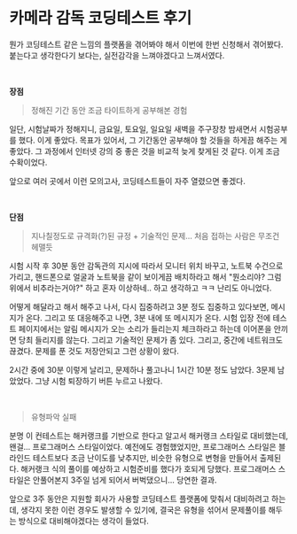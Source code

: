 # 카메라 감독 코딩테스트 후기

뭔가 코딩테스트 같은 느낌의 플랫폼을 겪어봐야 해서 이번에 한번 신청해서 겪어봤다. 붙는다고 생각한다기 보다는, 실전감각을 느껴야겠다고 느껴서였다.<br>

<br>

**장점**<br>

> 정해진 기간 동안 조금 타이트하게 공부해본 경험

일단, 시험날짜가 정해지니, 금요일, 토요일, 일요일 새벽을 주구장창 밤새면서 시험공부를 했다. 이게 좋았다. 목표가 있어서, 그 기간동안 공부해야 할 것들을 하게끔 해주는 게 좋았다. 그 과정에서 인터넷 강의 중 좋은 것을 비교적 늦게 찾게된 것 같다. 이게 조금 수확이었다.<br>

앞으로 여러 곳에서 이런 모의고사, 코딩테스트들이 자주 열렸으면 좋겠다.<br>

<br>

**단점**<br>

> 지나칠정도로 규격화(?)된 규정 + 기술적인 문제... 처음 접하는 사람은 무조건 헤맬듯

시험 시작 후 30분 동안 감독관의 지시에 따라서 모니터 위치 바꾸고, 노트북 수건으로 가리고, 핸드폰으로 얼굴과 노트북을 같이 보이게끔 배치하라고 해서 "뭔소리야? 그럼 위에서 비추라는거야?" 하고 혼자 이상하네.. 하고 생각하고 ㅋㅋ 난리도 아니었다.<br>

어떻게 해달라고 해서 해주고 나서, 다시 집중하려고 3분 정도 집중하고 있다보면, 메시지가 온다. 그리고 또 대응해주고 나면, 3분 내에 또 메시지가 온다. 시험 입장 전에 테스트 페이지에서는 알림 메시지가 오는 소리가 들리는지 체크하라고 하는데 이어폰을 안끼면 당최 들리지를 않는다. 그리고 기술적인 문제가 좀 있다. 그리고, 중간에 네트워크도 끊겼다. 문제를 푼 것도 저장안되고 그런 상황이 왔다.<br>

2시간 중에 30분 이렇게 날리고, 문제하나 풀고나니 1시간 10분 정도 남았다. 3문제 남았었다.  그냥 시험 퇴장하기 버튼 누르고 나왔다.<br>

<br>

> 유형파악 실패

분명 이 컨테스트는 해커랭크를 기반으로 한다고 알고서 해커랭크 스타일로 대비했는데, 왠걸... 프로그래머스 스타일이었다. 예전에도 경험했었지만, 프로그래머스 스타일은 블라인드 테스트보다 조금 난이도를 낮추지만, 비슷한 유형으로 변형을 만들어서 출제된다. 해커랭크 식의 풀이를 예상하고 시험준비를 했다가 호되게 당했다. 프로그래머스 스타일은 안풀어본지 3주일 넘게 되어서 버벅댔으니... 당연한 결과.<br>

앞으로 3주 동안은 지원할 회사가 사용할 코딩테스트 플랫폼에 맞춰서 대비하려고 하는데, 생각지 못한 이런 경우도 발생할 수 있기에, 결국은 유형을 섞어서 문제풀이를 해두는 방식으로 대비해야겠다는 생각이 들었다.<br>

<br>